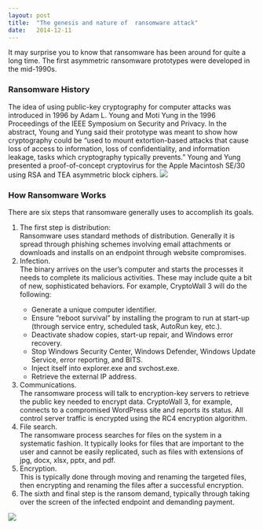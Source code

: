 ```yaml
---
layout: post
title:  "The genesis and nature of  ransomware attack"
date:   2014-12-11
---
```


<p class="intro">
<span class="dropcap">I</span>t may surprise you to know that ransomware has been around for quite a long time. The first
asymmetric ransomware prototypes were developed in the mid-1990s. </p>

### Ransomware History
 The idea of using public-key
cryptography for computer attacks was introduced in 1996 by Adam L. Young and Moti Yung in the
1996 Proceedings of the IEEE Symposium on Security and Privacy. In the abstract, Young and Yung
said their prototype was meant to show how cryptography could be “used to mount extortion-based
attacks that cause loss of access to information, loss of confidentiality, and information leakage,
tasks which cryptography typically prevents.” Young and Yung presented a proof-of-concept
cryptovirus for the Apple Macintosh SE/30 using RSA and TEA asymmetric block ciphers.
<img class="aligncenter" src="/images/history.jpg" >

### How Ransomware Works
There are six steps that ransomware generally uses to accomplish its goals. 
<ol>
<li>The first step is distribution: </li>
Ransomware uses standard methods of distribution. Generally it is
spread through phishing schemes involving email attachments or downloads and installs on an
endpoint through website compromises. 
<li>Infection.</li> The binary arrives on the user’s computer and starts the processes
it needs to complete its malicious activities. These may include quite a bit of new, sophisticated
behaviors. For example, CryptoWall 3 will do the following:
<ul>
<li>Generate a unique computer identifier.</li>
<li>Ensure “reboot survival” by installing the program to run at start-up
(through service entry, scheduled task, AutoRun key, etc.).</li>
<li>Deactivate shadow copies, start-up repair, and Windows error recovery.</li>
<li> Stop Windows Security Center, Windows Defender, Windows Update Service, error
reporting, and BITS.</li>
<li> Inject itself into explorer.exe and svchost.exe.</li>
<li>Retrieve the external IP address.</li>
</ul>
<li>Communications.</li> The ransomware process will talk to encryption-key servers
to retrieve the public key needed to encrypt data. CryptoWall 3, for example, connects to a
compromised WordPress site and reports its status. All control server traffic is encrypted using the
RC4 encryption algorithm.
<li>File search.</li> The ransomware process searches for files on the system in a
systematic fashion. It typically looks for files that are important to the user and cannot be easily
replicated, such as files with extensions of jpg, docx, xlsx, pptx, and pdf.
<li>Encryption.</li> This is typically done through moving and renaming the targeted files,
then encrypting and renaming the files after a successful encryption.
<li>The sixth and final step is the ransom demand, typically through taking over the screen of the
infected endpoint and demanding payment.</li> 
</ol>
<img class="aligncenter" src="/images/howorks.jpg" >
